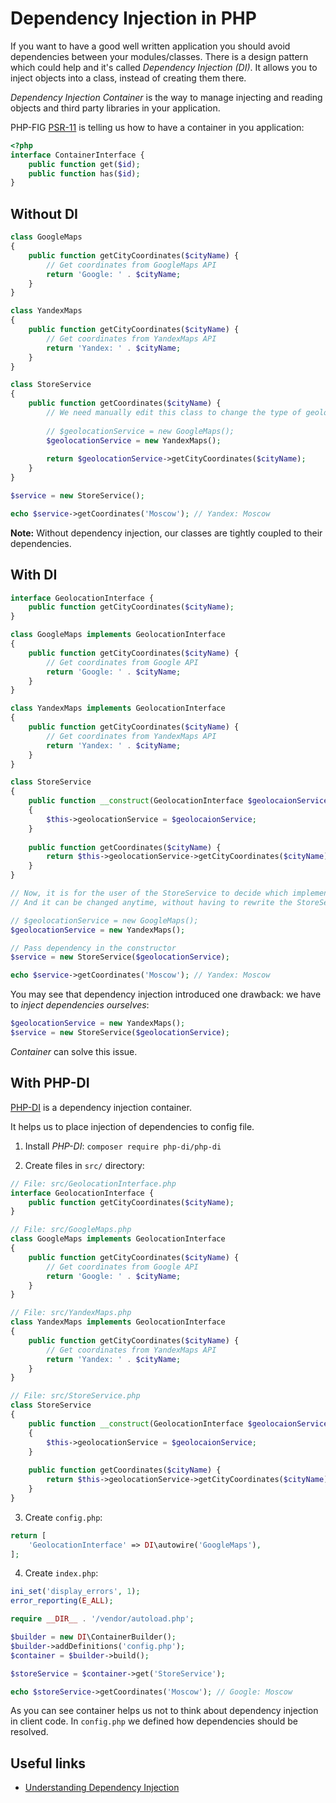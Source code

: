# Dependency Injection in PHP

If you want to have a good well written application you should avoid dependencies between your modules/classes. There is a design pattern which could help and it's called *Dependency Injection (DI)*. It allows you to inject objects into a class, instead of creating them there.

*Dependency Injection Container* is the way to manage injecting and reading objects and third party libraries in your application.

PHP-FIG [PSR-11](https://www.php-fig.org/psr/psr-11/) is telling us how to have a container in you application:

```php
<?php
interface ContainerInterface {
    public function get($id);
    public function has($id);
}
```

## Without DI

```php
class GoogleMaps
{
    public function getCityCoordinates($cityName) {
        // Get coordinates from GoogleMaps API
        return 'Google: ' . $cityName;
    }
}

class YandexMaps
{
    public function getCityCoordinates($cityName) {
        // Get coordinates from YandexMaps API
        return 'Yandex: ' . $cityName;
    }
}

class StoreService
{
    public function getCoordinates($cityName) {
        // We need manually edit this class to change the type of geolocation service
        
        // $geolocationService = new GoogleMaps();
        $geolocationService = new YandexMaps();
        
        return $geolocationService->getCityCoordinates($cityName);
    }
}

$service = new StoreService();

echo $service->getCoordinates('Moscow'); // Yandex: Moscow
```

**Note:** Without dependency injection, our classes are tightly coupled to their dependencies.

## With DI

```php
interface GeolocationInterface {
    public function getCityCoordinates($cityName);
}

class GoogleMaps implements GeolocationInterface
{
    public function getCityCoordinates($cityName) {
        // Get coordinates from Google API
        return 'Google: ' . $cityName;
    }
}

class YandexMaps implements GeolocationInterface
{
    public function getCityCoordinates($cityName) {
        // Get coordinates from YandexMaps API
        return 'Yandex: ' . $cityName;
    }
}

class StoreService
{
    public function __construct(GeolocationInterface $geolocaionService)
    {
        $this->geolocationService = $geolocaionService;
    }
    
    public function getCoordinates($cityName) {
        return $this->geolocationService->getCityCoordinates($cityName);
    }
}

// Now, it is for the user of the StoreService to decide which implementation to use. 
// And it can be changed anytime, without having to rewrite the StoreService.

// $geolocationService = new GoogleMaps();
$geolocationService = new YandexMaps();

// Pass dependency in the constructor
$service = new StoreService($geolocationService);

echo $service->getCoordinates('Moscow'); // Yandex: Moscow
```

You may see that dependency injection introduced one drawback: we have to *inject dependencies ourselves*:

```php
$geolocationService = new YandexMaps();
$service = new StoreService($geolocationService);
```

*Container* can solve this issue.

## With PHP-DI

[PHP-DI](http://php-di.org/) is a dependency injection container.

It helps us to place injection of dependencies to config file.

1. Install *PHP-DI*: `composer require php-di/php-di`

2. Create files in `src/` directory:

```php
// File: src/GeolocationInterface.php
interface GeolocationInterface {
    public function getCityCoordinates($cityName);
}

// File: src/GoogleMaps.php
class GoogleMaps implements GeolocationInterface
{
    public function getCityCoordinates($cityName) {
        // Get coordinates from Google API
        return 'Google: ' . $cityName;
    }
}

// File: src/YandexMaps.php
class YandexMaps implements GeolocationInterface
{
    public function getCityCoordinates($cityName) {
        // Get coordinates from YandexMaps API
        return 'Yandex: ' . $cityName;
    }
}

// File: src/StoreService.php
class StoreService
{
    public function __construct(GeolocationInterface $geolocaionService)
    {
        $this->geolocationService = $geolocaionService;
    }
    
    public function getCoordinates($cityName) {
        return $this->geolocationService->getCityCoordinates($cityName);
    }
}
```

3. Create `config.php`:

```php
return [
    'GeolocationInterface' => DI\autowire('GoogleMaps'),
];
```

4. Create `index.php`:

```php
ini_set('display_errors', 1);
error_reporting(E_ALL);

require __DIR__ . '/vendor/autoload.php';

$builder = new DI\ContainerBuilder();
$builder->addDefinitions('config.php');
$container = $builder->build();

$storeService = $container->get('StoreService');

echo $storeService->getCoordinates('Moscow'); // Google: Moscow
```

As you can see container helps us not to think about dependency injection in client code. In `config.php` we defined how dependencies should be resolved.

## Useful links

- [Understanding Dependency Injection](http://php-di.org/doc/understanding-di.html)

